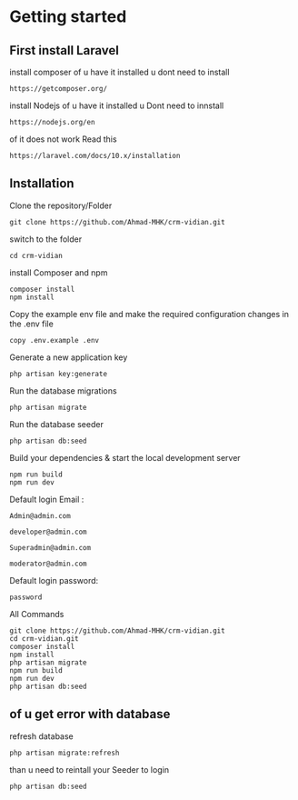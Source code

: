 # Getting started

## First install Laravel

install composer 
of u have it installed u dont need to install

    https://getcomposer.org/

install Nodejs
of u have it installed u Dont need to innstall

    https://nodejs.org/en

of it does not work Read this

    https://laravel.com/docs/10.x/installation

## Installation

Clone the repository/Folder

    git clone https://github.com/Ahmad-MHK/crm-vidian.git


switch to the folder

    cd crm-vidian

install Composer and npm

    composer install
    npm install

Copy the example env file and make the required configuration changes in the .env file

    copy .env.example .env

Generate a new application key

    php artisan key:generate

Run the database migrations 

    php artisan migrate


Run the database seeder

    php artisan db:seed

Build your dependencies & start the local development server

    npm run build
    npm run dev

Default login Email :

    Admin@admin.com
    
    developer@admin.com
    
    Superadmin@admin.com
    
    moderator@admin.com

Default login password:

    password

All Commands

    git clone https://github.com/Ahmad-MHK/crm-vidian.git
    cd crm-vidian.git
    composer install
    npm install
    php artisan migrate
    npm run build
    npm run dev
    php artisan db:seed

## of u get error with database

refresh database

    php artisan migrate:refresh

than u need to reintall your Seeder to login

    php artisan db:seed

